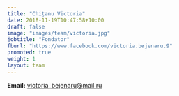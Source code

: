 ```yaml
---
title: "Chițanu Victoria"
date: 2018-11-19T10:47:58+10:00
draft: false
image: "images/team/victoria.jpg"
jobtitle: "Fondator"
fburl: "https://www.facebook.com/victoria.bejenaru.9"
promoted: true
weight: 1
layout: team
---
```


**Email:** victoria_bejenaru@mail.ru